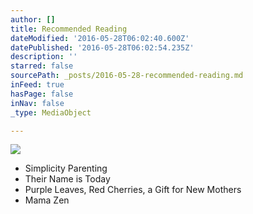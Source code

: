 ```yaml
---
author: []
title: Recommended Reading
dateModified: '2016-05-28T06:02:40.600Z'
datePublished: '2016-05-28T06:02:54.235Z'
description: ''
starred: false
sourcePath: _posts/2016-05-28-recommended-reading.md
inFeed: true
hasPage: false
inNav: false
_type: MediaObject

---
```

![](https://the-grid-user-content.s3-us-west-2.amazonaws.com/51ad92b9-fd9c-43eb-8d66-7bbade7d2518.jpg)

* Simplicity Parenting
* Their Name is Today
* Purple Leaves, Red Cherries, a Gift for New Mothers
* Mama Zen